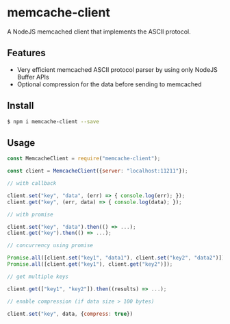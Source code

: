 # memcache-client

A NodeJS memcached client that implements the ASCII protocol.

## Features

-   Very efficient memcached ASCII protocol parser by using only NodeJS Buffer APIs
-   Optional compression for the data before sending to memcached

## Install

```bash
$ npm i memcache-client --save
```

## Usage

```js
const MemcacheClient = require("memcache-client");

const client = MemcacheClient({server: "localhost:11211"});

// with callback

client.set("key", "data", (err) => { console.log(err); });
client.get("key", (err, data) => { console.log(data); });

// with promise

client.set("key", "data").then(() => ...);
client.get("key").then(() => ...);

// concurrency using promise

Promise.all([client.set("key1", "data1"), client.set("key2", "data2")]);
Promise.all([client.get("key1"), client.get("key2")]);

// get multiple keys

client.get(["key1", "key2"]).then((results) => ...);

// enable compression (if data size > 100 bytes)

client.set("key", data, {compress: true})
```
